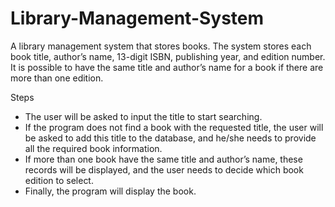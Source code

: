# Library-Management-System

A library management system that stores books. The system stores each book title, author’s
name, 13-digit ISBN, publishing year, and edition number. It is possible to have the same title and author’s
name for a book if there are more than one edition.

Steps
- The user will be asked to input the title to start searching.
- If the program does not find a book with the requested title, the user will be asked to add this title to the
database, and he/she needs to provide all the required book information.
- If more than one book have the same title and author’s name, these records will be displayed, and the user
needs to decide which book edition to select.
- Finally, the program will display the book.
